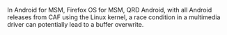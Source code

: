 In Android for MSM, Firefox OS for MSM, QRD Android, with all Android releases from CAF using the Linux kernel, a race condition in a multimedia driver can potentially lead to a buffer overwrite.